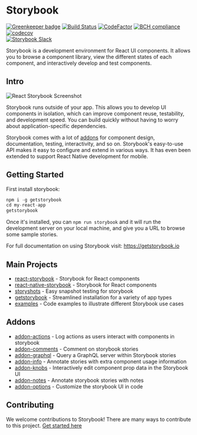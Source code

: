 # Storybook
[![Greenkeeper badge](https://badges.greenkeeper.io/storybooks/storybook.svg)](https://greenkeeper.io/)
[![Build Status](https://travis-ci.org/storybooks/storybook.svg?branch=master)](https://travis-ci.org/storybooks/storybook)
[![CodeFactor](https://www.codefactor.io/repository/github/storybooks/storybook/badge)](https://www.codefactor.io/repository/github/storybooks/storybook)
[![BCH compliance](https://bettercodehub.com/edge/badge/storybooks/storybook)](https://bettercodehub.com/results/storybooks/storybook) [![codecov](https://codecov.io/gh/storybooks/storybook/branch/master/graph/badge.svg)](https://codecov.io/gh/storybooks/storybook)  
[![Storybook Slack](https://storybooks-slackin.herokuapp.com/badge.svg)](https://storybooks-slackin.herokuapp.com/)

Storybook is a development environment for React UI components. It allows you to browse a component library, view the different states of each component, and interactively develop and test components.

## Intro

![React Storybook Screenshot](packages/react-storybook/docs/demo.gif)

Storybook runs outside of your app. This allows you to develop UI components in isolation, which can improve component reuse, testability, and development speed. You can build quickly without having to worry about application-specific dependencies.

Storybook comes with a lot of [addons](https://getstorybook.io/docs/addons/introduction) for component design, documentation, testing, interactivity, and so on. Storybook's easy-to-use API makes it easy to configure and extend in various ways. It has even been extended to support React Native development for mobile.

## Getting Started

First install storybook:
```js
npm i -g getstorybook
cd my-react-app
getstorybook
```

Once it's installed, you can `npm run storybook` and it will run the development server on your local machine, and give you a URL to browse some sample stories.

For full documentation on using Storybook visit: https://getstorybook.io

## Main Projects
- [react-storybook](packages/react-storybook) - Storybook for React components
- [react-native-storybook](packages/react-native-storybook) - Storybook for React components
- [storyshots](packages/storyshots) - Easy snapshot testing for storybook
- [getstorybook](packages/getstorybook) - Streamlined installation for a variety of app types
- [examples](packages/examples) - Code examples to illustrate different Storybook use cases

## Addons
- [addon-actions](packages/addon-actions/) - Log actions as users interact with components in storybook
- [addon-comments](packages/addon-comments/) - Comment on storybook stories
- [addon-graphql](packages/addon-graphql/) - Query a GraphQL server within Storybook stories
- [addon-info](packages/addon-info/) - Annotate stories with extra component usage information
- [addon-knobs](packages/addon-knobs/) - Interactively edit component prop data in the Storybook UI
- [addon-notes](packages/addon-notes/) - Annotate storybook stories with notes
- [addon-options](packages/addon-options/) - Customize the storybook UI in code

## Contributing

We welcome contributions to Storybook! There are many ways to contribute to
this project. [Get started here](CONTRIBUTING.md)
